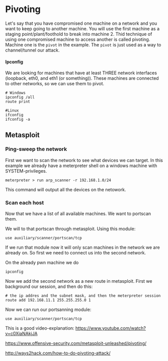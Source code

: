 # Pivoting

Let's say that you have compromised one machine on a network and you want to keep going to another machine. You will use the first machine as a staging point/plant/foothold to break into machine 2. Thid technique of using one compromised machine to access another is called pivoting. Machine one is the `pivot` in the example. The `pivot` is just used as a way to channel/tunnel our attack. 

#### Ipconfig

We are looking for machines that have at least THREE network interfaces (loopback, eth0, and eth1 (or something)). These machines are connected to other networks, so we can use them to pivot.

```
# Windows
ipconfig /all
route print

#Linux
ifconfig
ifconfig -a
```

## Metasploit


### Ping-sweep the network

First we want to scan the network to see what devices we can target. In this example we already have a meterpreter shell on a windows machine with SYSTEM-privileges.

```
meterpreter > run arp_scanner -r 192.168.1.0/24
```
This command will output all the devices on the netowork.

### Scan each host

Now that we have a list of all available machines. We want to portscan them.

We will to that portscan through metasploit. Using this module:

```
use auxiliary/scanner/portscan/tcp
```

If we run that module now it will only scan machines in the network we are already on. So first we need to connect us into the second network.

On the already pwn machine we do

```
ipconfig
```

Now we add the second network as a new route in metasploit. First we background our session, and then do this:

```
# the ip addres and the subnet mask, and then the meterpreter session
route add 192.168.11.1 255.255.255.0 1
```

Now we can run our portsanning module:

```
use auxiliary/scanner/portscan/tcp
```



This is a good video-explanation:
https://www.youtube.com/watch?v=c0XiaNAkjJA

https://www.offensive-security.com/metasploit-unleashed/pivoting/

http://ways2hack.com/how-to-do-pivoting-attack/